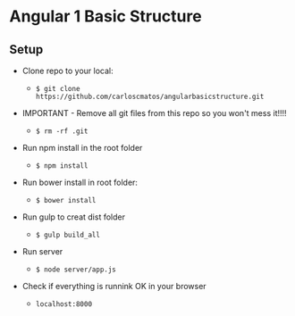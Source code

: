 # Angular 1 Basic Structure

## Setup
- Clone repo to your local:
    * ```$ git clone https://github.com/carloscmatos/angularbasicstructure.git```  

- IMPORTANT - Remove all git files from this repo so you won't mess it!!!!
	* ```$ rm -rf .git```

- Run npm install in the root folder
    * ```$ npm install```
- Run bower install in root folder:
    * ```$ bower install```
- Run gulp to creat dist folder
	* ```$ gulp build_all```
- Run server
	* ```$ node server/app.js```
- Check if everything is runnink OK in your browser
	* ```localhost:8000```